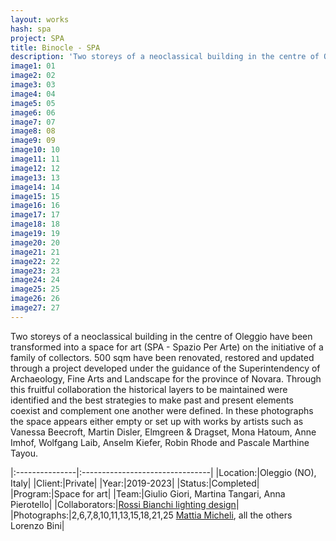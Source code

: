 ```yaml
---
layout: works
hash: spa
project: SPA
title: Binocle - SPA
description: 'Two storeys of a neoclassical building in the centre of Oleggio transformed into a Space For Art on the initiative of a family of collectors'
image1: 01
image2: 02
image3: 03
image4: 04
image5: 05
image6: 06
image7: 07
image8: 08
image9: 09
image10: 10
image11: 11
image12: 12
image13: 13
image14: 14
image15: 15
image16: 16
image17: 17
image18: 18
image19: 19
image20: 20
image21: 21
image22: 22
image23: 23
image24: 24
image25: 25
image26: 26
image27: 27
---
```


Two storeys of a neoclassical building in the centre of Oleggio have been transformed into a space for art (SPA - Spazio Per Arte) on the initiative of a family of collectors. 500 sqm have been renovated, restored and updated through a project developed under the guidance of the Superintendency of Archaeology, Fine Arts and Landscape for the province of Novara. Through this fruitful collaboration the historical layers to be maintained were identified and the best strategies to make past and present elements coexist and complement one another were defined. In these photographs the space appears either empty or set up with works by artists such as Vanessa Beecroft, Martin Disler, Elmgreen & Dragset, Mona Hatoum, Anne Imhof, Wolfgang Laib, Anselm Kiefer, Robin Rhode and Pascale Marthine Tayou.

|:---------------|:--------------------------------|
|Location:|Oleggio (NO), Italy|
|Client:|Private|
|Year:|2019-2023|
|Status:|Completed|
|Program:|Space for art|
|Team:|Giulio Giori, Martina Tangari, Anna Pierotello|
|Collaborators:|[Rossi Bianchi lighting design](https://www.rossibianchi.com/)|
|Photographs:|2,6,7,8,10,11,13,15,18,21,25 [Mattia Micheli](https://mattiamicheli.com), all the others Lorenzo Bini|
